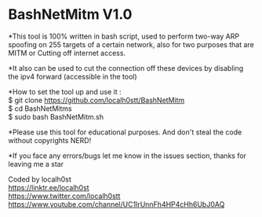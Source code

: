 # BashNetMitm V1.0
*This tool is 100% written in bash script, used to perform two-way ARP spoofing on 255 targets of a certain network, also for two purposes that are MITM or Cutting off internet access.

*It also can be used to cut the connection off these devices by disabling the ipv4 forward (accessible in the tool)

*How to set the tool up and use it :  
  $  git clone https://github.com/localh0stt/BashNetMitm  
  $ cd BashNetMitms  
  $ sudo bash BashNetMitm.sh

*Please use this tool for educational purposes. And don't steal the code without copyrights NERD!  

*If you face any errors/bugs let me know in the issues section, thanks for leaving me a star

Coded by localh0st  
https://linktr.ee/localh0st  
https://www.twitter.com/localh0stt  
https://www.youtube.com/channel/UC1IrUnnFh4HP4cHh6UbJ0AQ
